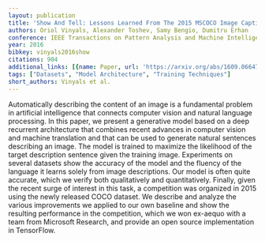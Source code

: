 ```yaml
---
layout: publication
title: 'Show And Tell: Lessons Learned From The 2015 MSCOCO Image Captioning Challenge'
authors: Oriol Vinyals, Alexander Toshev, Samy Bengio, Dumitru Erhan
conference: IEEE Transactions on Pattern Analysis and Machine Intelligence
year: 2016
bibkey: vinyals2016show
citations: 904
additional_links: [{name: Paper, url: 'https://arxiv.org/abs/1609.06647'}]
tags: ["Datasets", "Model Architecture", "Training Techniques"]
short_authors: Vinyals et al.
---
```

Automatically describing the content of an image is a fundamental problem in
artificial intelligence that connects computer vision and natural language
processing. In this paper, we present a generative model based on a deep
recurrent architecture that combines recent advances in computer vision and
machine translation and that can be used to generate natural sentences
describing an image. The model is trained to maximize the likelihood of the
target description sentence given the training image. Experiments on several
datasets show the accuracy of the model and the fluency of the language it
learns solely from image descriptions. Our model is often quite accurate, which
we verify both qualitatively and quantitatively. Finally, given the recent
surge of interest in this task, a competition was organized in 2015 using the
newly released COCO dataset. We describe and analyze the various improvements
we applied to our own baseline and show the resulting performance in the
competition, which we won ex-aequo with a team from Microsoft Research, and
provide an open source implementation in TensorFlow.